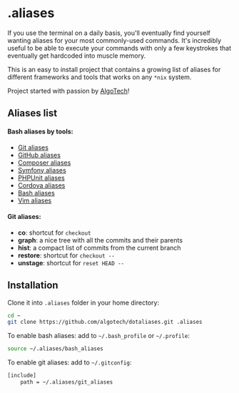 .aliases
========

If you use the terminal on a daily basis, you'll eventually find yourself
wanting aliases for your most commonly-used commands. It's incredibly useful to
be able to execute your commands with only a few keystrokes that eventually
get hardcoded into muscle memory.

This is an easy to install project that contains a growing list of aliases
for different frameworks and tools that works on any `*nix` system.

Project started with passion by [AlgoTech](http://www.algotech.solutions)!

## Aliases list

#### Bash aliases by tools:
  - [Git aliases](https://github.com/algotech/dotaliases/blob/master/doc/bash/git_aliases.md)
  - [GitHub aliases](https://github.com/algotech/dotaliases/blob/master/doc/bash/github_aliases.md)
  - [Composer aliases](https://github.com/algotech/dotaliases/blob/master/doc/bash/composer_aliases.md)
  - [Symfony aliases](https://github.com/algotech/dotaliases/blob/master/doc/bash/symfony_aliases.md)
  - [PHPUnit aliases](https://github.com/algotech/dotaliases/blob/master/doc/bash/phpunit_aliases.md)
  - [Cordova aliases](https://github.com/algotech/dotaliases/blob/master/doc/bash/cordova_aliases.md)
  - [Bash aliases](https://github.com/algotech/dotaliases/blob/master/doc/bash/bash_aliases.md)
  - [Vim aliases](https://github.com/algotech/dotaliases/blob/master/doc/bash/vim_aliases.md)

#### Git aliases:
  - **co**: shortcut for `checkout`
  - **graph**: a nice tree with all the commits and their parents
  - **hist**: a compact list of commits from the current branch
  - **restore**: shortcut for `checkout --`
  - **unstage**: shortcut for `reset HEAD --`

## Installation

Clone it into `.aliases` folder in your home directory:
```bash
cd ~
git clone https://github.com/algotech/dotaliases.git .aliases
```

To enable bash aliases: add to `~/.bash_profile` or `~/.profile`:
```bash
source ~/.aliases/bash_aliases
```

To enable git aliases: add to `~/.gitconfig`:
```bash
[include]
    path = ~/.aliases/git_aliases
```

